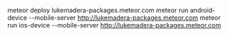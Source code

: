 
meteor deploy lukemadera-packages.meteor.com
meteor run android-device --mobile-server http://lukemadera-packages.meteor.com
meteor run ios-device --mobile-server http://lukemadera-packages.meteor.com